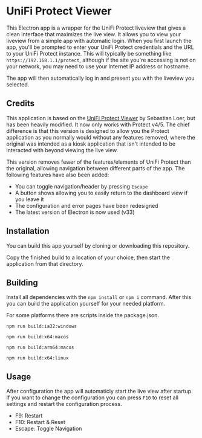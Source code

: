# UniFi Protect Viewer

This Electron app is a wrapper for the UniFi Protect liveview that gives a clean interface that maximizes the live view. It allows you to view your liveview from a simple app with automatic login. When you first launch the app, you'll be prompted to enter your UniFi Protect credentials and the URL to your UniFi Protect instance. This will typically be something like `https://192.168.1.1/protect`, although if the site you're accessing is not on your network, you may need to use your Internet IP address or hostname.

The app will then automatically log in and present you with the liveview you selected.

## Credits

This application is based on the [UniFi Protect Viewer](https://github.com/digital195/unifi-protect-viewer) by Sebastian Loer, but has been heavily modified. It now only works with Protect v4/5. The chief difference is that this version is designed to allow you the Protect application as you normally would without any features removed, where the original was intended as a kiosk application that isn't intended to be interacted with beyond viewing the live view.

This version removes fewer of the features/elements of UniFi Protect than the original, allowing navigation between different parts of the app. The following features have also been added:

- You can toggle navigation/header by pressing `Escape`
- A button shows allowing you to easily return to the dashboard view if you leave it
- The configuration and error pages have been redesigned
- The latest version of Electron is now used (v33)

## Installation

You can build this app yourself by cloning or downloading this repository.

Copy the finished build to a location of your choice, then start the application from that directory.

## Building

Install all dependencies with the `npm install` or `npm i` command. After this you can build the application yourself for your needed platform.

For some platforms there are scripts inside the package.json.

`npm run build:ia32:windows`

`npm run build:x64:macos`

`npm run build:arm64:macos`

`npm run build:x64:linux`

## Usage

After configuration the app will automaticly start the live view after startup. If you want to change the configuration you can press `F10` to reset all settings and restart the configuration process.

- F9: Restart
- F10: Restart & Reset
- Escape: Toggle Navigation
